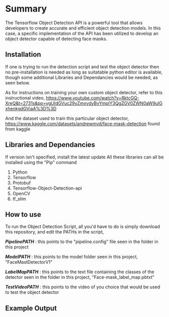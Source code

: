 # Summary 

The Tensorflow Object Detection API is a powerful tool that allows developers to create accurate and efficient object detection models. In this case, a specific implementation of the API has been utilized to develop an object detector capable of detecting face masks.

## Installation

If one is trying to run the detection script and test the object detector then no pre-installation is needed as long as suitatable python editor is available, though some additional Libraries and Dependancies would be needed, as seen below. 

As for instructions on training your own custom object detector, refer to this instructional video, https://www.youtube.com/watch?v=8ktcGQ-XreQ&t=2731s&pp=ygUldGVuc29yZmxvdyBvYmplY3QgZGV0ZWN0aW9uIGxhenkgdGVjaA%3D%3D

And the dataset used to train this particular object detector, https://www.kaggle.com/datasets/andrewmvd/face-mask-detection 
found from kaggle


## Libraries and Dependancies
If version isn't specified, install the latest update
All these libraries can all be installed using the "Pip" command

1. Python 
2. Tensorflow
3. Protobuf
4. Tensorflow-Object-Detection-api
5. OpenCV
6. tf_slim


## How to use 

To run the Object Detection Script, all you'd have to do is simply download this repository, and edit the PATHs in the script, 

***PipelinePATH*** : this points to the "pipeline.config" file seen in the folder in this project

***ModelPATH*** : this points to the model folder seen in this project, "FaceMastDetectorV1"

***LabelMapPATH*** : this points to the text file containing the classes of the detector seen in the folder in this project, "Face-mask_label_map.pbtxt"

***TestVideoPATH*** : this points to the video of you choice that would be used to test the object detector


## Example Output





